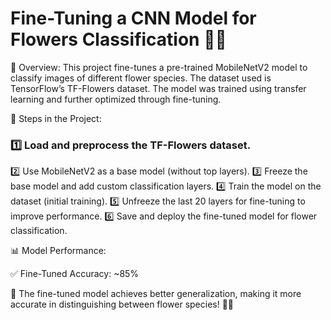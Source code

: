 # Fine-Tuning a CNN Model for Flowers Classification 🌸🌻
📌 Overview:
This project fine-tunes a pre-trained MobileNetV2 model to classify images of different flower species. The dataset used is TensorFlow’s TF-Flowers dataset. The model was trained using transfer learning and further optimized through fine-tuning.

📌 Steps in the Project:

### 1️⃣ Load and preprocess the TF-Flowers dataset.
2️⃣ Use MobileNetV2 as a base model (without top layers).
3️⃣ Freeze the base model and add custom classification layers.
4️⃣ Train the model on the dataset (initial training).
5️⃣ Unfreeze the last 20 layers for fine-tuning to improve performance.
6️⃣ Save and deploy the fine-tuned model for flower classification.

📊 Model Performance:

✅ Fine-Tuned Accuracy: ~85%

🚀 The fine-tuned model achieves better generalization, making it more accurate in distinguishing between flower species! 🌿✨
